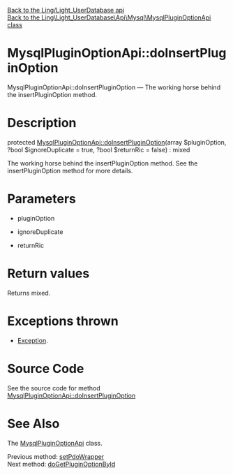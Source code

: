 [Back to the Ling/Light_UserDatabase api](https://github.com/lingtalfi/Light_UserDatabase/blob/master/doc/api/Ling/Light_UserDatabase.md)<br>
[Back to the Ling\Light_UserDatabase\Api\Mysql\MysqlPluginOptionApi class](https://github.com/lingtalfi/Light_UserDatabase/blob/master/doc/api/Ling/Light_UserDatabase/Api/Mysql/MysqlPluginOptionApi.md)


MysqlPluginOptionApi::doInsertPluginOption
================



MysqlPluginOptionApi::doInsertPluginOption — The working horse behind the insertPluginOption method.




Description
================


protected [MysqlPluginOptionApi::doInsertPluginOption](https://github.com/lingtalfi/Light_UserDatabase/blob/master/doc/api/Ling/Light_UserDatabase/Api/Mysql/MysqlPluginOptionApi/doInsertPluginOption.md)(array $pluginOption, ?bool $ignoreDuplicate = true, ?bool $returnRic = false) : mixed




The working horse behind the insertPluginOption method.
See the insertPluginOption method for more details.




Parameters
================


- pluginOption

    

- ignoreDuplicate

    

- returnRic

    


Return values
================

Returns mixed.


Exceptions thrown
================

- [Exception](http://php.net/manual/en/class.exception.php).&nbsp;







Source Code
===========
See the source code for method [MysqlPluginOptionApi::doInsertPluginOption](https://github.com/lingtalfi/Light_UserDatabase/blob/master/Api/Mysql/MysqlPluginOptionApi.php#L141-L178)


See Also
================

The [MysqlPluginOptionApi](https://github.com/lingtalfi/Light_UserDatabase/blob/master/doc/api/Ling/Light_UserDatabase/Api/Mysql/MysqlPluginOptionApi.md) class.

Previous method: [setPdoWrapper](https://github.com/lingtalfi/Light_UserDatabase/blob/master/doc/api/Ling/Light_UserDatabase/Api/Mysql/MysqlPluginOptionApi/setPdoWrapper.md)<br>Next method: [doGetPluginOptionById](https://github.com/lingtalfi/Light_UserDatabase/blob/master/doc/api/Ling/Light_UserDatabase/Api/Mysql/MysqlPluginOptionApi/doGetPluginOptionById.md)<br>

